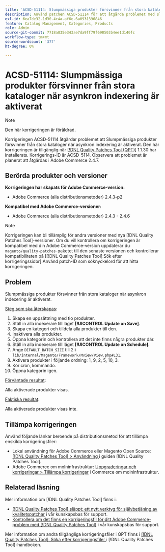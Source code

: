 ```yaml
---
title: 'ACSD-51114: Slumpmässiga produkter försvinner från stora kataloger när asynkron indexering är aktiverat'
description: Använd patchen ACSD-51114 för att åtgärda problemet med slumpmässiga Adobe Commerce-produkter som försvinner från stora kataloger när asynkron indexering är aktiverat.
exl-id: 6ea7de32-1d30-4c4a-af6e-6a0931396846
feature: Catalog Management, Categories, Products
role: Admin
source-git-commit: 7718a835e343ae7da9ff79f690503b4ee1d140fc
workflow-type: tm+mt
source-wordcount: '377'
ht-degree: 0%

---
```


# ACSD-51114: Slumpmässiga produkter försvinner från stora kataloger när asynkron indexering är aktiverat

>[!NOTE]
>
>Den här korrigeringen är föråldrad.

Korrigeringen ACSD-51114 åtgärdar problemet att Slumpmässiga produkter försvinner från stora kataloger när asynkron indexering är aktiverat. Den här korrigeringen är tillgänglig när [[!DNL Quality Patches Tool (QPT)]](/help/announcements/adobe-commerce-announcements/magento-quality-patches-released-new-tool-to-self-serve-quality-patches.md) 1.1.30 har installerats. Korrigerings-ID är ACSD-5114. Observera att problemet är planerat att åtgärdas i Adobe Commerce 2.4.7.

## Berörda produkter och versioner

**Korrigeringen har skapats för Adobe Commerce-version:**

* Adobe Commerce (alla distributionsmetoder) 2.4.3-p2

**Kompatibel med Adobe Commerce-versioner:**

* Adobe Commerce (alla distributionsmetoder) 2.4.3 - 2.4.6

>[!NOTE]
>
>Korrigeringen kan bli tillämplig för andra versioner med nya [!DNL Quality Patches Tool]-versioner. Om du vill kontrollera om korrigeringen är kompatibel med din Adobe Commerce-version uppdaterar du `magento/quality-patches`-paketet till den senaste versionen och kontrollerar kompatibiliteten på [[!DNL Quality Patches Tool]:Sök efter korrigeringssidor].Använd patch-ID som söknyckelord för att hitta korrigeringen.

## Problem

Slumpmässiga produkter försvinner från stora kataloger när asynkron indexering är aktiverat.

<u>Steg som ska återskapas</u>:

1. Skapa en uppsättning med tio produkter.
1. Ställ in alla indexerare till läget **[!UICONTROL Update on Save]**.
1. Skapa en kategori och tilldela alla produkter till den.
1. Inaktivera alla produkter.
1. Öppna kategorin och kontrollera att det inte finns några produkter där.
1. Ställ in alla indexerare till läget **[!UICONTROL Update on Schedule]**.
1. Ange `DEFAULT_BATCH_SIZE` till 2 i `lib/internal/Magento/Framework/Mview/View.php#L31`.
1. Aktivera produkter i följande ordning: 1, 9, 2, 5, 10, 3.
1. Kör cron, kommando.
1. Öppna kategorin igen.

<u>Förväntade resultat</u>:

Alla aktiverade produkter visas.

<u>Faktiska resultat</u>:

Alla aktiverade produkter visas inte.

## Tillämpa korrigeringen

Använd följande länkar beroende på distributionsmetod för att tillämpa enskilda korrigeringsfiler:

* Lokal användning för Adobe Commerce eller Magento Open Source: [[!DNL Quality Patches Tool] > Användning ](https://experienceleague.adobe.com/docs/commerce-operations/tools/quality-patches-tool/usage.html) i guiden [!DNL Quality Patches Tool].
* Adobe Commerce om molninfrastruktur: [Uppgraderingar och korrigeringar > Tillämpa korrigeringar](https://experienceleague.adobe.com/docs/commerce-cloud-service/user-guide/develop/upgrade/apply-patches.html) i Commerce om molninfrastruktur.

## Relaterad läsning

Mer information om [!DNL Quality Patches Tool] finns i:

* [[!DNL Quality Patches Tool] släppt: ett nytt verktyg för självbetjäning av kvalitetspatchar](/help/announcements/adobe-commerce-announcements/magento-quality-patches-released-new-tool-to-self-serve-quality-patches.md) i vår kunskapsbas för support.
* [Kontrollera om det finns en korrigeringsfil för ditt Adobe Commerce-problem med  [!DNL Quality Patches Tool]](/help/support-tools/patches-available-in-qpt-tool/check-patch-for-magento-issue-with-magento-quality-patches.md) i vår kunskapsbas för support.

Mer information om andra tillgängliga korrigeringsfiler i QPT finns i [[!DNL Quality Patches Tool]: Söka efter korrigeringsfiler ](https://experienceleague.adobe.com/tools/commerce-quality-patches/index.html) i [!DNL Quality Patches Tool]-handboken.
